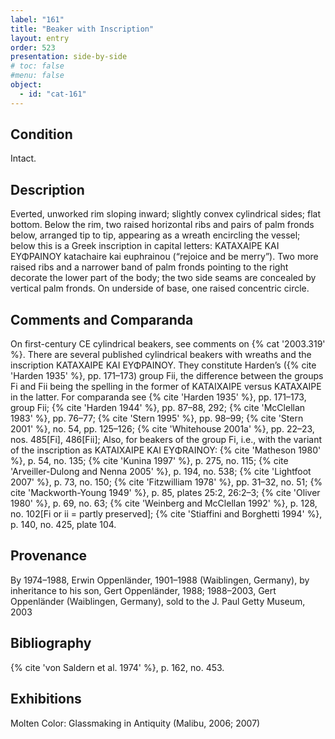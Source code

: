 ```yaml
---
label: "161"
title: "Beaker with Inscription"
layout: entry
order: 523
presentation: side-by-side
# toc: false
#menu: false 
object:
  - id: "cat-161"
---
```


## Condition

Intact.

## Description

Everted, unworked rim sloping inward; slightly convex cylindrical sides; flat bottom. Below the rim, two raised horizontal ribs and pairs of palm fronds below, arranged tip to tip, appearing as a wreath encircling the vessel; below this is a Greek inscription in capital letters: ΚΑΤΑΧΑΙΡΕ ΚΑΙ ΕΥΦΡΑΙΝΟΥ katachaire kai euphrainou (“rejoice and be merry”). Two more raised ribs and a narrower band of palm fronds pointing to the right decorate the lower part of the body; the two side seams are concealed by vertical palm fronds. On underside of base, one raised concentric circle.

## Comments and Comparanda

On first-century CE cylindrical beakers, see comments on {% cat '2003.319' %}. There are several published cylindrical beakers with wreaths and the inscription ΚΑΤΑΧΑΙΡΕ ΚΑΙ ΕΥΦΡΑΙΝΟΥ. They constitute Harden’s ({% cite 'Harden 1935' %}, pp. 171–173) group Fii, the difference between the groups Fi and Fii being the spelling in the former of ΚΑΤΑΙΧΑΙΡΕ versus ΚΑΤΑΧΑΙΡΕ in the latter. For comparanda see {% cite 'Harden 1935' %}, pp. 171–173, group Fii; {% cite 'Harden 1944' %}, pp. 87–88, 292; {% cite 'McClellan 1983' %}, pp. 76–77; {% cite 'Stern 1995' %}, pp. 98–99; {% cite 'Stern 2001' %}, no. 54, pp. 125–126; {% cite 'Whitehouse 2001a' %}, pp. 22–23, nos. 485[Fi], 486[Fii]; Also, for beakers of the group Fi, i.e., with the variant of the inscription as KATAIXAIΡE KAI EYΦRAINOY: {% cite 'Matheson 1980' %}, p. 54, no. 135; {% cite 'Kunina 1997' %}, p. 275, no. 115; {% cite 'Arveiller-Dulong and Nenna 2005' %}, p. 194, no. 538; {% cite 'Lightfoot 2007' %}, p. 73, no. 150; {% cite 'Fitzwilliam 1978' %}, pp. 31–32, no. 51; {% cite 'Mackworth-Young 1949' %}, p. 85, plates 25:2, 26:2–3; {% cite 'Oliver 1980' %}, p. 69, no. 63; {% cite 'Weinberg and McClellan 1992' %}, p. 128, no. 102[Fi or ii = partly preserved]; {% cite 'Stiaffini and Borghetti 1994' %}, p. 140, no. 425, plate 104.

## Provenance

By 1974–1988, Erwin Oppenländer, 1901–1988 (Waiblingen, Germany), by inheritance to his son, Gert Oppenländer, 1988; 1988–2003, Gert Oppenländer (Waiblingen, Germany), sold to the J. Paul Getty Museum, 2003

## Bibliography

{% cite 'von Saldern et al. 1974' %}, p. 162, no. 453.

## Exhibitions

Molten Color: Glassmaking in Antiquity (Malibu, 2006; 2007)